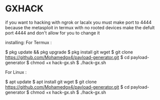 # GXHACK

if you want to hacking with ngrok or lacalx you must make port to 4444 because the metasploit in termux with no rooted devices make the defult port 4444 and don't allow for you to change it 

installing:
For Termux :

$ pkg update && pkg upgrade 
$ pkg install git wget 
$ git clone https://github.com/Mohamedgx4/payload-generator.git
$ cd payload-generator
$ chmod +x hack-gx.sh 
$ ./hack-gx.sh

For Linux :

$ apt update 
$ apt install git wget 
$ git clone https://github.com/Mohamedgx4/payload-generator.git
$ cd payload-generator 
$ chmod +x hack-gx.sh
$ ./hack-gx.sh 


